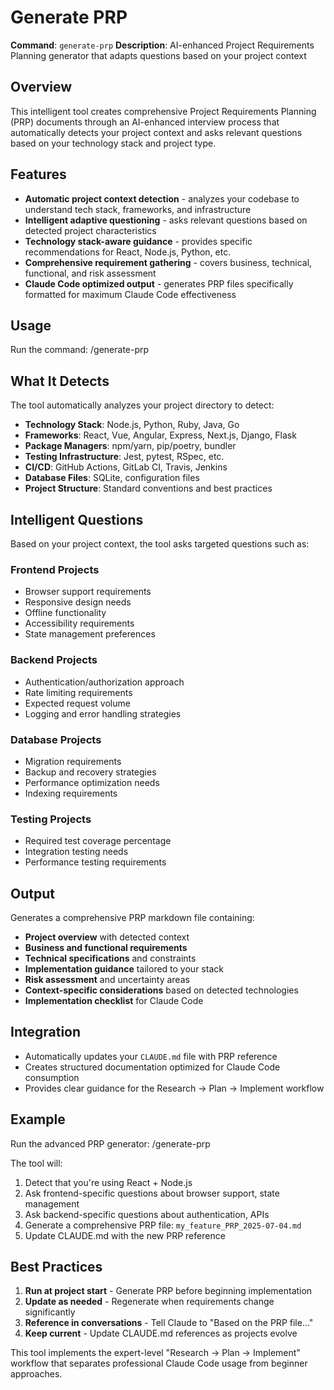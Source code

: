 # Generate PRP

**Command**: `generate-prp`
**Description**: AI-enhanced Project Requirements Planning generator that adapts questions based on your project context

## Overview

This intelligent tool creates comprehensive Project Requirements Planning (PRP) documents through an AI-enhanced interview process that automatically detects your project context and asks relevant questions based on your technology stack and project type.

## Features

- **Automatic project context detection** - analyzes your codebase to understand tech stack, frameworks, and infrastructure
- **Intelligent adaptive questioning** - asks relevant questions based on detected project characteristics
- **Technology stack-aware guidance** - provides specific recommendations for React, Node.js, Python, etc.
- **Comprehensive requirement gathering** - covers business, technical, functional, and risk assessment
- **Claude Code optimized output** - generates PRP files specifically formatted for maximum Claude Code effectiveness

## Usage

Run the command:
/generate-prp

## What It Detects

The tool automatically analyzes your project directory to detect:

- **Technology Stack**: Node.js, Python, Ruby, Java, Go
- **Frameworks**: React, Vue, Angular, Express, Next.js, Django, Flask
- **Package Managers**: npm/yarn, pip/poetry, bundler
- **Testing Infrastructure**: Jest, pytest, RSpec, etc.
- **CI/CD**: GitHub Actions, GitLab CI, Travis, Jenkins
- **Database Files**: SQLite, configuration files
- **Project Structure**: Standard conventions and best practices

## Intelligent Questions

Based on your project context, the tool asks targeted questions such as:

### Frontend Projects
- Browser support requirements
- Responsive design needs
- Offline functionality
- Accessibility requirements
- State management preferences

### Backend Projects  
- Authentication/authorization approach
- Rate limiting requirements
- Expected request volume
- Logging and error handling strategies

### Database Projects
- Migration requirements
- Backup and recovery strategies
- Performance optimization needs
- Indexing requirements

### Testing Projects
- Required test coverage percentage
- Integration testing needs
- Performance testing requirements

## Output

Generates a comprehensive PRP markdown file containing:

- **Project overview** with detected context
- **Business and functional requirements**
- **Technical specifications** and constraints
- **Implementation guidance** tailored to your stack
- **Risk assessment** and uncertainty areas
- **Context-specific considerations** based on detected technologies
- **Implementation checklist** for Claude Code

## Integration

- Automatically updates your `CLAUDE.md` file with PRP reference
- Creates structured documentation optimized for Claude Code consumption
- Provides clear guidance for the Research → Plan → Implement workflow

## Example

Run the advanced PRP generator:
/generate-prp

The tool will:
1. Detect that you're using React + Node.js
2. Ask frontend-specific questions about browser support, state management
3. Ask backend-specific questions about authentication, APIs
4. Generate a comprehensive PRP file: `my_feature_PRP_2025-07-04.md`
5. Update CLAUDE.md with the new PRP reference

## Best Practices

1. **Run at project start** - Generate PRP before beginning implementation
2. **Update as needed** - Regenerate when requirements change significantly  
3. **Reference in conversations** - Tell Claude to "Based on the PRP file..."
4. **Keep current** - Update CLAUDE.md references as projects evolve

This tool implements the expert-level "Research → Plan → Implement" workflow that separates professional Claude Code usage from beginner approaches.
